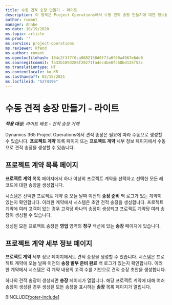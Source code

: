 ```yaml
---
title: 수동 견적 송장 만들기 - 라이트
description: 이 항목은 Project Operations에서 수동 견적 송장 만들기에 대한 정보를 제공합니다.
author: rumant
manager: Annbe
ms.date: 10/19/2020
ms.topic: article
ms.prod: ''
ms.service: project-operations
ms.reviewer: kfend
ms.author: rumant
ms.openlocfilehash: 104c2f3f7f0ca0682158d0f7fa0f50a4967e6dd0
ms.sourcegitcommit: fa32b1893286f20271fa4ec4be8fc68bd135f53c
ms.translationtype: HT
ms.contentlocale: ko-KR
ms.lasthandoff: 02/15/2021
ms.locfileid: "5274196"
---
```

# <a name="create-a-manual-proforma-invoice---lite"></a>수동 견적 송장 만들기 - 라이트

_**적용 대상:** 라이트 배포 - 견적 송장 거래_

Dynamics 365 Project Operations에서 견적 송장은 필요에 따라 수동으로 생성할 수 있습니다. **프로젝트 계약** 목록 페이지 또는 **프로젝트 계약** 세부 정보 페이지에서 수동으로 견적 송장을 생성할 수 있습니다.

##  <a name="project-contracts-list-page"></a>프로젝트 계약 목록 페이지

**프로젝트 계약** 목록 페이지에서 하나 이상의 프로젝트 계약을 선택하고 선택한 모든 레코드에 대한 송장을 생성합니다.

시스템은 선택한 프로젝트 계약 중 오늘 날짜 이전의 **송장 준비** 백 로그가 있는 계약이 있는지 확인합니다. 이러한 계약에서 시스템은 초안 견적 송장을 생성합니다. 프로젝트 계약에 여러 고객이 있는 경우 고객당 하나의 송장이 생성되고 프로젝트 계약당 여러 송장이 생성될 수 있습니다.

생성된 모든 프로젝트 송장은 **영업** 영역의 **청구** 섹션에 있는 **송장** 페이지에 있습니다.

## <a name="project-contract-details-page"></a>프로젝트 계약 세부 정보 페이지

**프로젝트 계약** 세부 정보 페이지에서도 견적 송장을 생성할 수 있습니다. 시스템은 프로젝트 계약에 오늘 날짜 이전의 **송장 발부 준비 완료** 백 로그가 있는지 확인합니다. 이러한 계약에서 시스템은 각 계약 내용의 고객 수를 기반으로 견적 송장 초안을 생성합니다.

하나의 견적 송장이 생성되면 **송장** 페이지가 열립니다. 해당 프로젝트 계약에 대해 여러 송장이 생성된 경우 생성된 모든 송장을 표시하는 **송장** 목록 페이지가 열립니다.


[!INCLUDE[footer-include](../../includes/footer-banner.md)]